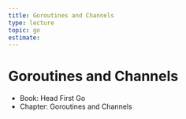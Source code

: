 ```yaml
---
title: Goroutines and Channels
type: lecture
topic: go
estimate:
---
```


# Goroutines and Channels

- Book: Head First Go
- Chapter: Goroutines and Channels
